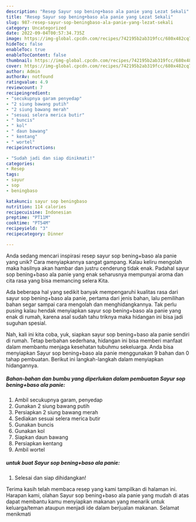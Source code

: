 ```yaml
---
description: "Resep Sayur sop bening+baso ala panie yang Lezat Sekali"
title: "Resep Sayur sop bening+baso ala panie yang Lezat Sekali"
slug: 987-resep-sayur-sop-beningbaso-ala-panie-yang-lezat-sekali
category: Uncategorized
date: 2022-09-04T00:57:34.735Z
image: https://img-global.cpcdn.com/recipes/742195b2ab319fcc/680x482cq70/sayur-sop-beningbaso-ala-panie-foto-resep-utama.jpg
hideToc: false
enableToc: true
enableTocContent: false
thumbnail: https://img-global.cpcdn.com/recipes/742195b2ab319fcc/680x482cq70/sayur-sop-beningbaso-ala-panie-foto-resep-utama.jpg
cover: https://img-global.cpcdn.com/recipes/742195b2ab319fcc/680x482cq70/sayur-sop-beningbaso-ala-panie-foto-resep-utama.jpg
author: Admin
authorAv: notfound
ratingvalue: 4.9
reviewcount: 7
recipeingredient:
- "secukupnya garam penyedap"
- "2 siung bawang putih"
- "2 siung bawang merah"
- "sesuai selera merica butir"
- " buncis"
- " kol"
- " daun bawang"
- " kentang"
- " wortel"
recipeinstructions:

- "Sudah jadi dan siap dinikmati!"
categories:
- Resep
tags:
- sayur
- sop
- beningbaso

katakunci: sayur sop beningbaso 
nutrition: 114 calories
recipecuisine: Indonesian
preptime: "PT11M"
cooktime: "PT54M"
recipeyield: "3"
recipecategory: Dinner

---
```





Anda sedang mencari inspirasi resep sayur sop bening+baso ala panie yang unik? Cara menyiapkannya sangat gampang. Kalau keliru mengolah maka hasilnya akan hambar dan justru cenderung tidak enak. Padahal sayur sop bening+baso ala panie yang enak seharusnya mempunyai aroma dan cita rasa yang bisa memancing selera Kita.







Ada beberapa hal yang sedikit banyak mempengaruhi kualitas rasa dari sayur sop bening+baso ala panie, pertama dari jenis bahan, lalu pemilihan bahan segar sampai cara mengolah dan menghidangkannya. Tak perlu pusing kalau hendak menyiapkan sayur sop bening+baso ala panie yang enak di rumah, karena asal sudah tahu triknya maka hidangan ini bisa jadi suguhan spesial.






Nah, kali ini kita coba, yuk, siapkan sayur sop bening+baso ala panie sendiri di rumah. Tetap berbahan sederhana, hidangan ini bisa memberi manfaat dalam membantu menjaga kesehatan tubuhmu sekeluarga. Anda bisa menyiapkan Sayur sop bening+baso ala panie menggunakan 9 bahan dan 0 tahap pembuatan. Berikut ini langkah-langkah dalam menyiapkan hidangannya.

<!--inarticleads1-->

##### Bahan-bahan dan bumbu yang diperlukan dalam pembuatan Sayur sop bening+baso ala panie:

1. Ambil secukupnya garam, penyedap
1. Gunakan 2 siung bawang putih
1. Persiapkan 2 siung bawang merah
1. Sediakan sesuai selera merica butir
1. Gunakan  buncis
1. Gunakan  kol
1. Siapkan  daun bawang
1. Persiapkan  kentang
1. Ambil  wortel




<!--inarticleads2-->

#####  untuk buat Sayur sop bening+baso ala panie:


1. Selesai dan siap dihidangkan!



Terima kasih telah membaca resep yang kami tampilkan di halaman ini. Harapan kami, olahan Sayur sop bening+baso ala panie yang mudah di atas dapat membantu kamu menyiapkan makanan yang menarik untuk keluarga/teman ataupun menjadi ide dalam berjualan makanan. Selamat menikmati
